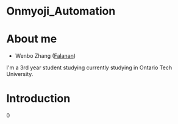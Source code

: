 # Onmyoji_Automation
# About me
 - Wenbo Zhang ([Falanan](https://github.com/Falanan))

 I'm a 3rd year student studying currently studying in Ontario Tech University.

 # Introduction
 0